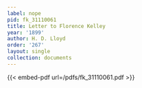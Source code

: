 ```yaml
---
label: nope
pid: fk_31110061
title: Letter to Florence Kelley
year: '1899'
author: H. D. Lloyd
order: '267'
layout: single
collection: documents
---
```



{{< embed-pdf url=/pdfs/fk_31110061.pdf >}}